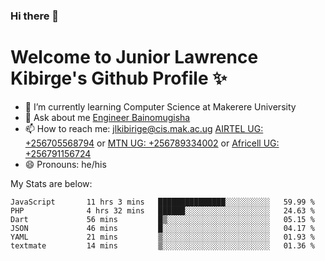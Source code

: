 ### Hi there 👋 
# Welcome to Junior Lawrence Kibirge's Github Profile ✨
 
<!--
**juniorkibirige/juniorkibirige** is a ✨ _special_ ✨ repository because its `README.md` (this file) appears on your GitHub profile.

Here are some ideas to get you started:

- 🔭 I’m currently working on ...
- 🌱 I’m currently learning ...
- 👯 I’m looking to collaborate on ...
- 🤔 I’m looking for help with ...
- 💬 Ask me about ...
- 📫 How to reach me: ...
- 😄 Pronouns: ...
- ⚡ Fun fact: ...
-->
- 🌱 I’m currently learning Computer Science at Makerere University
- 💬 Ask about me [Engineer Bainomugisha](mailto:baino@mak.ac.ug)
- 📫 How to reach me: [jlkibirige@cis.mak.ac.ug](mailto:jlkibirige@cis.mak.ac.ug) [AIRTEL UG: +256705568794](tel:+256705568794) or [MTN UG: +256789334002](tel:+256789334002) or [Africell UG: +256791156724](tel:+256791156724)
- 😄 Pronouns: he/his

My Stats are below:

<!--START_SECTION:waka-->

```text
JavaScript       11 hrs 3 mins   ███████████████░░░░░░░░░░   59.99 %
PHP              4 hrs 32 mins   ██████░░░░░░░░░░░░░░░░░░░   24.63 %
Dart             56 mins         █▒░░░░░░░░░░░░░░░░░░░░░░░   05.15 %
JSON             46 mins         █░░░░░░░░░░░░░░░░░░░░░░░░   04.17 %
YAML             21 mins         ▒░░░░░░░░░░░░░░░░░░░░░░░░   01.93 %
textmate         14 mins         ▒░░░░░░░░░░░░░░░░░░░░░░░░   01.36 %
```

<!--END_SECTION:waka-->
